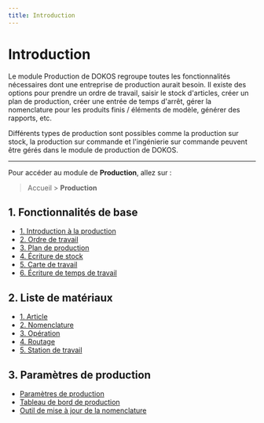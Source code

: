 ```yaml
---
title: Introduction
---
```


# Introduction

Le module Production de DOKOS regroupe toutes les fonctionnalités nécessaires dont une entreprise de production aurait besoin. Il existe des options pour prendre un ordre de travail, saisir le stock d'articles, créer un plan de production, créer une entrée de temps d'arrêt, gérer la nomenclature pour les produits finis / éléments de modèle, générer des rapports, etc.

Différents types de production sont possibles comme la production sur stock, la production sur commande et l'ingénierie sur commande peuvent être gérés dans le module de production de DOKOS.

--- 

Pour accéder au module de **Production**, allez sur :

> Accueil > **Production**

## 1. Fonctionnalités de base

- [1. Introduction à la production](/manufacturing/onboarding)
- [2. Ordre de travail](/manufacturing/work-order)
- [3. Plan de production](/manufacturing/production-plan)
- [4. Écriture de stock](/stocks/stock-entry)
- [5. Carte de travail](/manufacturing/job-card)
- [6. Écriture de temps de travail](/manufacturing/downtime-entry)


## 2. Liste de matériaux

- [1. Article](/stocks/item)
- [2. Nomenclature](/manufacturing/bom)
- [3. Opération](/manufacturing/operation)
- [4. Routage](/manufacturing/routing)
- [5. Station de travail](/manufacturing/workstation)


## 3. Paramètres de production

- [Paramètres de production](/manufacturing/manufacturing-settings)
- [Tableau de bord de production](/manufacturing/manufacturing)
- [Outil de mise à jour de la nomenclature](/manufacturing/bom-update-tool)